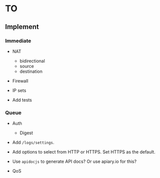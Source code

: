 # TO

## Implement

### Immediate

- NAT
	- bidirectional
	- source
	- destination

- Firewall

- IP sets

- Add tests

###  Queue

- Auth
	- Digest

- Add `/logs/settings`.

- Add options to select from HTTP or HTTPS. Set HTTPS as the default.

- Use `apidocjs` to generate API docs? Or use apiary.io for this?

- QoS